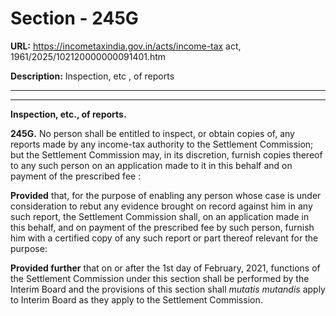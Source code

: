 # Section - 245G

**URL:** https://incometaxindia.gov.in/acts/income-tax act, 1961/2025/102120000000091401.htm

**Description:** Inspection, etc , of reports

---

****

**Inspection, etc., of reports.**

**245G.** No person shall be entitled to inspect, or obtain copies of, any reports made by any income-tax authority to the Settlement Commission; but the Settlement Commission may, in its discretion, furnish copies thereof to any such person on an application made to it in this behalf and on payment of the prescribed fee :

**Provided** that, for the purpose of enabling any person whose case is under consideration to rebut any evidence brought on record against him in any such report, the Settlement Commission shall, on an application made in this behalf, and on payment of the prescribed fee by such person, furnish him with a certified copy of any such report or part thereof relevant for the purpose:

**Provided further** that on or after the 1st day of February, 2021, functions of the Settlement Commission under this section shall be performed by the Interim Board and the provisions of this section shall _mutatis mutandis_ apply to Interim Board as they apply to the Settlement Commission.
